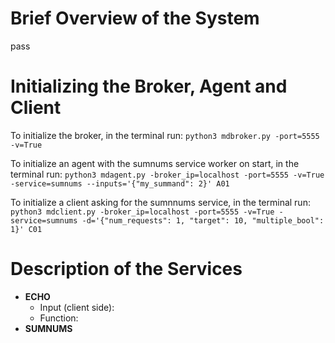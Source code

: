 # Brief Overview of the System
pass 

# Initializing the Broker, Agent and Client
To initialize the broker, in the terminal run: `python3 mdbroker.py -port=5555 -v=True`

To initialize an agent with the sumnums service worker on start, in the terminal run: 
`python3 mdagent.py -broker_ip=localhost -port=5555 -v=True -service=sumnums --inputs='{"my_summand": 2}' A01`

To initialize a client asking for the sumnnums service, in the terminal run: 
`python3 mdclient.py -broker_ip=localhost -port=5555 -v=True -service=sumnums -d='{"num_requests": 1, "target": 10, "multiple_bool": 1}' C01`

# Description of the Services
* **ECHO**
    * Input (client side):
    * Function: 
* **SUMNUMS**